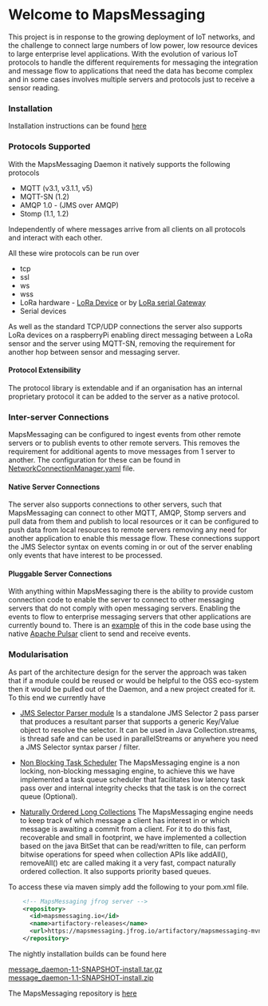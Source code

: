 # Welcome to MapsMessaging

This project is in response to the growing deployment of IoT networks, and the challenge to connect large numbers of low power, low resource devices to large enterprise level applications.
With the evolution of various IoT protocols to handle the different requirements for messaging the integration and message flow to applications that need the data has become complex and in some cases involves multiple servers and protocols just to receive a sensor reading.

### Installation

Installation instructions can be found [here](installation.md)

### Protocols Supported

With the MapsMessaging Daemon it natively supports the following protocols 

* MQTT (v3.1, v3.1.1, v5)
* MQTT-SN (1.2)
* AMQP 1.0 - (JMS over AMQP)
* Stomp (1.1, 1.2)

Independently of where messages arrive from all clients on all protocols and interact with each other.  

All these wire protocols can be run over 

  * tcp
  * ssl
  * ws
  * wss 
  * LoRa hardware - [LoRa Device](lora/LoRaDevice_config.md) or by [LoRa serial Gateway](lora/LoRaSerial_config.md)
  * Serial devices

As well as the standard TCP/UDP connections the server also supports LoRa devices on a raspberryPi enabling direct messaging between a LoRa sensor and the server using MQTT-SN, removing the requirement for another hop between sensor and messaging server.

#### Protocol Extensibility
The protocol library is extendable and if an organisation has an internal proprietary protocol it can be added to the server as a native protocol.

### Inter-server Connections

MapsMessaging can be configured to ingest events from other remote servers or to publish events to other remote servers. This removes the requirement for additional agents to move messages from 1 server to another. The configuration for these can be found in [NetworkConnectionManager.yaml](config/InterServerConnection_config.md) file.

#### Native Server Connections
The server also supports connections to other servers, such that MapsMessaging can connect to other MQTT, AMQP, Stomp servers and pull data from them and publish to local resources or it can be configured to push data from local resources to remote servers removing any need for another application to enable this message flow.
These connections support the JMS Selector syntax on events coming in or out of the server enabling only events that have interest to be processed.

#### Pluggable Server Connections
With anything within MapsMessaging there is the ability to provide custom connection code to enable the server to connect to other messaging servers that do not comply with open messaging servers. Enabling the events to flow to enterprise messaging servers that other applications are currently bound to. There is an [example](https://github.com/Maps-Messaging/mapsmessaging_server/tree/main/src/examples/java/io/mapsmessaging/network/protocol/impl/apache_pulsar) of this in the code base using the native [Apache Pulsar](https://pulsar.apache.org/) client to send and receive events.   


### Modularisation

As part of the architecture design for the server the approach was taken that if a module could be reused or would be helpful to the OSS eco-system then it would be pulled out of the Daemon, and a new project created for it. To this end we currently have

* [JMS Selector Parser module](selector/overview.md) 
  Is a standalone JMS Selector 2 pass parser that produces a resultant parser that supports a generic Key/Value object to resolve the selector. It can be used in Java Collection.streams, is thread safe and can be used in parallelStreams or anywhere you need a JMS Selector syntax parser / filter.

* [Non Blocking Task Scheduler](scheduler/overview.md) 
  The MapsMessaging engine is a non locking, non-blocking messaging engine, to achieve this we have implemented a task queue scheduler that facilitates low latency task pass over and internal integrity checks that the task is on the correct queue (Optional).
  
* [Naturally Ordered Long Collections](https://github.com/Maps-Messaging/naturally_ordered_long_collections) 
  The MapsMessaging engine needs to keep track of which message a client has interest in or which message is awaiting a commit from a client. For it to do this fast, recoverable and small in footprint, we have implemented a collection based on the java BitSet that can be read/written to file, can perform bitwise operations for speed when collection APIs like addAll(), removeAll() etc are called making it a very fast, compact naturally ordered collection. It also supports priority based queues.

To access these via maven simply add the following to your pom.xml file.
```xml
    <!-- MapsMessaging jfrog server --> 
    <repository>
      <id>mapsmessaging.io</id>
      <name>artifactory-releases</name>
      <url>https://mapsmessaging.jfrog.io/artifactory/mapsmessaging-mvn-prod</url>
    </repository>
```

The nightly installation builds can be found here

[message_daemon-1.1-SNAPSHOT-install.tar.gz](https://mapsmessaging.jfrog.io/artifactory/mapsmessaging-images-prod/message_daemon-1.1-SNAPSHOT-install.tar.gz) \
[message_daemon-1.1-SNAPSHOT-install.zip](https://mapsmessaging.jfrog.io/artifactory/mapsmessaging-images-prod/message_daemon-1.1-SNAPSHOT-install.zip)


The MapsMessaging repository is [here](https://mapsmessaging.jfrog.io/)



